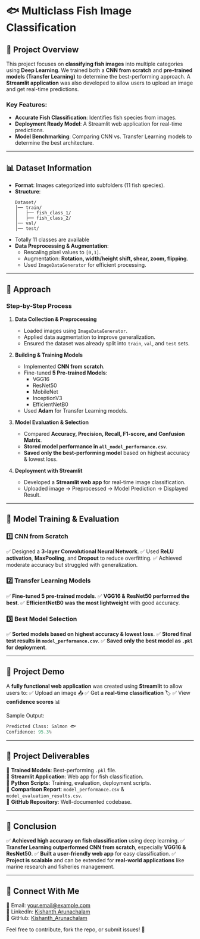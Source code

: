 # 🐟 Multiclass Fish Image Classification

## 📌 Project Overview
This project focuses on **classifying fish images** into multiple categories using **Deep Learning**. We trained both a **CNN from scratch** and **pre-trained models (Transfer Learning)** to determine the best-performing approach. 
A **Streamlit application** was also developed to allow users to upload an image and get real-time predictions.

### **Key Features:**
- **Accurate Fish Classification**: Identifies fish species from images.
- **Deployment Ready Model**: A Streamlit web application for real-time predictions.
- **Model Benchmarking**: Comparing CNN vs. Transfer Learning models to determine the best architecture.

---

## 📊 Dataset Information
- **Format**: Images categorized into subfolders (11 fish species).
- **Structure**:
  ```
  Dataset/
  │── train/
  │   ├── fish_class_1/ 
  │   ├── fish_class_2/
  │── val/
  │── test/
  ```
- Totally 11 classes are available
- **Data Preprocessing & Augmentation**:
  - Rescaling pixel values to `[0,1]`.
  - Augmentation: **Rotation, width/height shift, shear, zoom, flipping**.
  - Used `ImageDataGenerator` for efficient processing.

---

## 🔬 Approach
### **Step-by-Step Process**
1. **Data Collection & Preprocessing**
   - Loaded images using `ImageDataGenerator`.
   - Applied data augmentation to improve generalization.
   - Ensured the dataset was already split into `train`, `val`, and `test` sets.

2. **Building & Training Models**
   - Implemented **CNN from scratch**.
   - Fine-tuned **5 Pre-trained Models**:
     - VGG16
     - ResNet50
     - MobileNet
     - InceptionV3
     - EfficientNetB0
   - Used **Adam** for Transfer Learning models.

3. **Model Evaluation & Selection**
   - Compared **Accuracy, Precision, Recall, F1-score, and Confusion Matrix**.
   - **Stored model performance in `all_model_performance.csv`**.
   - **Saved only the best-performing model** based on highest accuracy & lowest loss.

4. **Deployment with Streamlit**
   - Developed a **Streamlit web app** for real-time image classification.
   - Uploaded image -> Preprocessed -> Model Prediction -> Displayed Result.

---

## 🎯 Model Training & Evaluation
### **1️⃣ CNN from Scratch**
✅ Designed a **3-layer Convolutional Neural Network**.
✅ Used **ReLU activation**, **MaxPooling**, and **Dropout** to reduce overfitting.
✅ Achieved moderate accuracy but struggled with generalization.

### **2️⃣ Transfer Learning Models**
✅ **Fine-tuned 5 pre-trained models**.
✅ **VGG16 & ResNet50 performed the best**.
✅ **EfficientNetB0 was the most lightweight** with good accuracy.

### **3️⃣ Best Model Selection**
✅ **Sorted models based on highest accuracy & lowest loss**.
✅ **Stored final test results in `model_performance.csv`**.
✅ **Saved only the best model as `.pkl` for deployment**.

---

## 🎥 Project Demo
A **fully functional web application** was created using **Streamlit** to allow users to:
✅ Upload an image 📤
✅ Get a **real-time classification** 🏷️
✅ View **confidence scores** 📊

Sample Output:
```python
Predicted Class: Salmon 🐟
Confidence: 95.3%
```

---

## 📌 Project Deliverables
📂 **Trained Models**: Best-performing `.pkl` file.  
📂 **Streamlit Application**: Web app for fish classification.  
📂 **Python Scripts**: Training, evaluation, deployment scripts.  
📂 **Comparison Report**: `model_performance.csv` & `model_evaluation_results.csv`.  
📂 **GitHub Repository**: Well-documented codebase.  

---

## 🏁 Conclusion
✅ **Achieved high accuracy on fish classification** using deep learning.
✅ **Transfer Learning outperformed CNN from scratch**, especially **VGG16 & ResNet50**.
✅ **Built a user-friendly web app** for easy classification.
✅ **Project is scalable** and can be extended for **real-world applications** like marine research and fisheries management.

---

## 📢 Connect With Me
📧 Email: your.email@example.com  
🔗 LinkedIn: [Kishanth Arunachalam](https://www.linkedin.com/in/kishanth-arunachalam)  
📂 GitHub: [Kishanth_Arunachalam](https://github.com/kishanth-a)  

Feel free to contribute, fork the repo, or submit issues! 🎯

